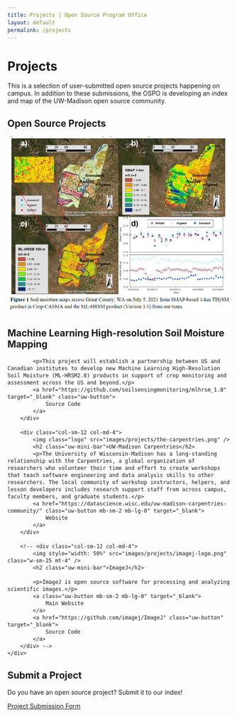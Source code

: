 ```yaml
---
title: Projects | Open Source Program Office
layout: default
permalink: /projects
---
```


<h1 class="page-title uw-mini-bar">Projects</h1>
<p class="page-description">This is a selection of user-submitted open source projects happening on campus. In addition to these submissions, the OSPO is developing an index and map of the UW-Madison open source community.</p>

<h2 class="text-center uw-mini-bar-center">Open Source Projects</h2>

<div class="d-flex">
    <div class="row align-items-baseline">
        <div class="col-sm-12 col-md-4">
            <img class="screenshot" src="images/projects/soil-mapping.png" />
            <h2 class="uw-mini-bar">Machine Learning High-resolution Soil Moisture Mapping</h2>

            <p>This project will establish a partnership between US and Canadian institutes to develop new Machine Learning High-Resolution Soil Moisture (ML-HRSM2.0) products in support of crop monitoring and assessment across the US and beyond.</p>
            <a href="https://github.com/soilsensingmonitoring/mlhrsm_1.0" target="_blank" class="uw-button">
                Source Code
            </a>
        </div>

        <div class="col-sm-12 col-md-4">
            <img class="logo" src="images/projects/the-carpentries.png" />
            <h2 class="uw-mini-bar">UW-Madison Carpentries</h2>
            <p>The University of Wisconsin-Madison has a long-standing relationship with the Carpentries, a global organization of researchers who volunteer their time and effort to create workshops that teach software engineering and data analysis skills to other researchers. The local community of workshop instructors, helpers, and lesson developers includes research support staff from across campus, faculty members, and graduate students.</p>
            <a href="https://datascience.wisc.edu/uw-madison-carpentries-community/" class="uw-button mb-sm-2 mb-lg-0" target="_blank">
                Website
            </a>
        </div>

        <!-- <div class="col-sm-12 col-md-4">
            <img style="width: 50%" src="images/projects/imagej-logo.png" class="w-sm-25 mt-4" />
            <h2 class="uw-mini-bar">ImageJ</h2>

            <p>ImageJ is open source software for processing and analyzing scientific images.</p>
            <a class="uw-button mb-sm-2 mb-lg-0" target="_blank">
                Main Website
            </a>
            <a href="https://github.com/imagej/ImageJ" class="uw-button" target="_blank">
                Source Code
            </a>
        </div> -->
    </div>
</div>

<div class="container text-center">
    <div class="mt-4 uw-content-box">
        <h2 class="uw-mini-bar-center text-center">Submit a Project</h2>
        <p>Do you have an open source project? Submit it to our index!</p>
        <a href="submission.html" target="_blank" class="uw-button justify-content-center">
            Project Submission Form
        </a>
    </div>
</div>